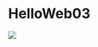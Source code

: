 # HelloWeb03

![](https://images.velog.io/images/98kimjh/post/d27a1044-f71b-47ec-87fd-1f753469bed1/image.png)